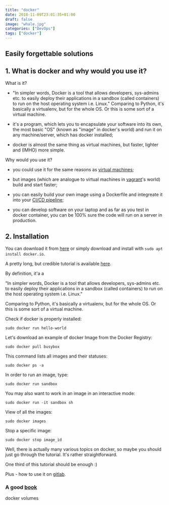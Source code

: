 ```yaml
---
title: "docker"
date: 2018-11-09T23:01:35+01:00
draft: false
image: "whale.jpg"
categories: ["DevOps"]
tags: ["docker"]
---
```


## Easily forgettable solutions

## 1. What is docker and why would you use it?

What is it?

* "In simpler words, Docker is a tool that allows developers, sys-admins etc. to easily deploy their applications in a sandbox (called containers) to run on the host operating system i.e. Linux." Comparing to Python, it's basically a virtualenv, but for the whole OS. Or this is some sort of a virtual machine.

* it's a program, which lets you to encapsulate your software into its own, the most basic "OS" (known as "image" in docker's world) and run it on any machine/server, which has docker installed;

* docker is almost the same thing as virtual machines, but faster, lighter and (IMHO) more simple.

Why would you use it?

* you could use it for the same reasons as [virtual machines](https://tomis9.github.io/vagrant);

* but images (which are analogue to virtual machines in [vagrant](https://tomis9.github.io/vagrant)'s world) build and start faster;

* you can easily build your own image using a Dockerfile and integreate it into your [CI/CD pipeline](https://tomis9.github.io/gitlab-ci);

* you can develop software on your laptop and as far as you test in docker container, you can be 100% sure the code will run on a server in production.

## 2. Installation

You can download it from [here](https://www.docker.com/products/docker-engine#/linux) or simply download and install with `sudo apt install docker.io`.

A pretty long, but credible tutorial is available [here](https://docker-curriculum.com/).

By definition, it'a a 

"In simpler words, Docker is a tool that allows developers, sys-admins etc. to easily deploy their applications in a sandbox (called containers) to run on the host operating system i.e. Linux."

Comparing to Python, it's basically a virtualenv, but for the whole OS.
Or this is some sort of a virtual machine.

Check if docker is properly installed:
```
sudo docker run hello-world
```

Let's download an example of docker Image from the Docker Registry:
```
sudo docker pull busybox
```

This command lists all images and their statuses: 
```
sudo docker ps -a
```

In order to run an image, type: 
```
sudo docker run sandbox
```
You may also want to work in an image in an interactive mode:
```
sudo docker run -it sandbox sh
```


View of all the images:
```
sudo docker images
```

Stop a specific image:
```
sudo docker stop image_id
```


Well, there is actually many various topics on docker, so maybe you should just go through the tutorial.
It's rather straightforward.

One third of this tutorial should be enough :)


Plus - how to use it on [gitlab](https://gitlab.iiit.pl/help/user/project/container_registry).


### A good [book](http://pepa.holla.cz/wp-content/uploads/2016/10/Using-Docker.pdf)

docker volumes

